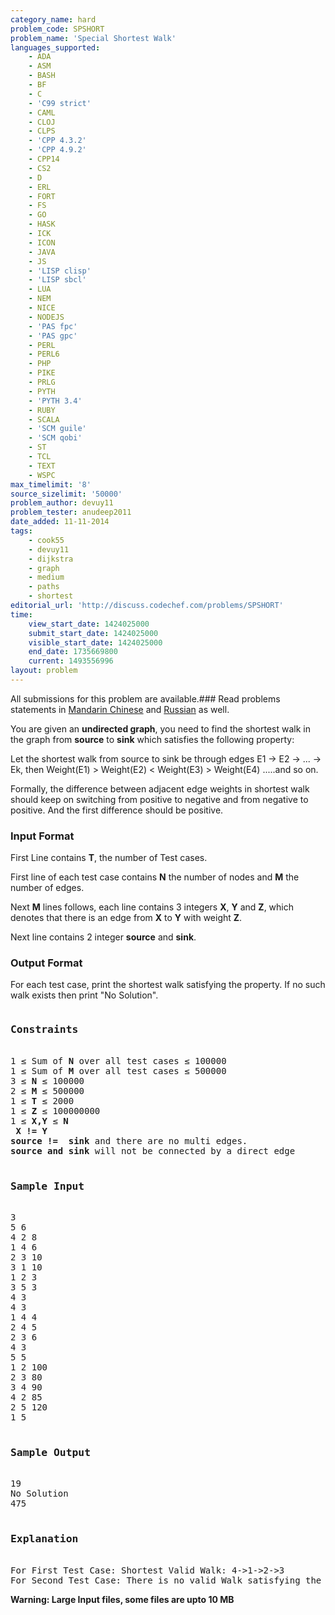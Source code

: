 ```yaml
---
category_name: hard
problem_code: SPSHORT
problem_name: 'Special Shortest Walk'
languages_supported:
    - ADA
    - ASM
    - BASH
    - BF
    - C
    - 'C99 strict'
    - CAML
    - CLOJ
    - CLPS
    - 'CPP 4.3.2'
    - 'CPP 4.9.2'
    - CPP14
    - CS2
    - D
    - ERL
    - FORT
    - FS
    - GO
    - HASK
    - ICK
    - ICON
    - JAVA
    - JS
    - 'LISP clisp'
    - 'LISP sbcl'
    - LUA
    - NEM
    - NICE
    - NODEJS
    - 'PAS fpc'
    - 'PAS gpc'
    - PERL
    - PERL6
    - PHP
    - PIKE
    - PRLG
    - PYTH
    - 'PYTH 3.4'
    - RUBY
    - SCALA
    - 'SCM guile'
    - 'SCM qobi'
    - ST
    - TCL
    - TEXT
    - WSPC
max_timelimit: '8'
source_sizelimit: '50000'
problem_author: devuy11
problem_tester: anudeep2011
date_added: 11-11-2014
tags:
    - cook55
    - devuy11
    - dijkstra
    - graph
    - medium
    - paths
    - shortest
editorial_url: 'http://discuss.codechef.com/problems/SPSHORT'
time:
    view_start_date: 1424025000
    submit_start_date: 1424025000
    visible_start_date: 1424025000
    end_date: 1735669800
    current: 1493556996
layout: problem
---
```

All submissions for this problem are available.###  Read problems statements in [Mandarin Chinese](http://www.codechef.com/download/translated/COOK55/mandarin/SPSHORT.pdf) and [Russian](http://www.codechef.com/download/translated/COOK55/russian/SPSHORT.pdf) as well.

You are given an **undirected graph**, you need to find the shortest walk in the graph from **source** to **sink** which satisfies the following property:

Let the shortest walk from source to sink be through edges E1 -&gt; E2 -&gt; ... -&gt; Ek, then Weight(E1) &gt; Weight(E2) &lt; Weight(E3) &gt; Weight(E4) .....and so on.

Formally, the difference between adjacent edge weights in shortest walk should keep on switching from positive to negative and from negative to positive. And the first difference should be positive.

### Input Format

First Line contains **T**, the number of Test cases.

First line of each test case contains **N** the number of nodes and **M** the number of edges. 

Next **M** lines follows, each line contains 3 integers **X**, **Y** and **Z**, which denotes that there is an edge from **X** to **Y** with weight **Z**. 

Next line contains 2 integer **source** and **sink**.

### Output Format

For each test case, print the shortest walk satisfying the property. If no such walk exists then print "No Solution".

<pre>
<h3>Constraints</h3>
1 ≤ Sum of <b>N</b> over all test cases ≤ 100000 
1 ≤ Sum of <b>M</b> over all test cases ≤ 500000 
3 ≤ <b>N</b> ≤ 100000   
2 ≤ <b>M</b> ≤ 500000   
1 ≤ <b>T</b> ≤ 2000 
1 ≤ <b>Z</b> ≤ 100000000  
1 ≤ <b>X,Y</b> ≤ <b>N</b>  
<b> X != Y </b>
<b>source !=  sink</b> and there are no multi edges.
<b>source and sink</b> will not be connected by a direct edge

<h3>Sample Input</h3>
3
5 6
4 2 8
1 4 6
2 3 10
3 1 10
1 2 3
3 5 3
4 3
4 3
1 4 4
2 4 5
2 3 6
4 3
5 5
1 2 100
2 3 80
3 4 90
4 2 85
2 5 120
1 5
    
<h3>Sample Output</h3>
19
No Solution
475

<h3>Explanation</h3>
For First Test Case: Shortest Valid Walk: 4->1->2->3  
For Second Test Case: There is no valid Walk satisfying the constraints.
</pre>
**Warning: Large Input files, some files are upto 10 MB**

